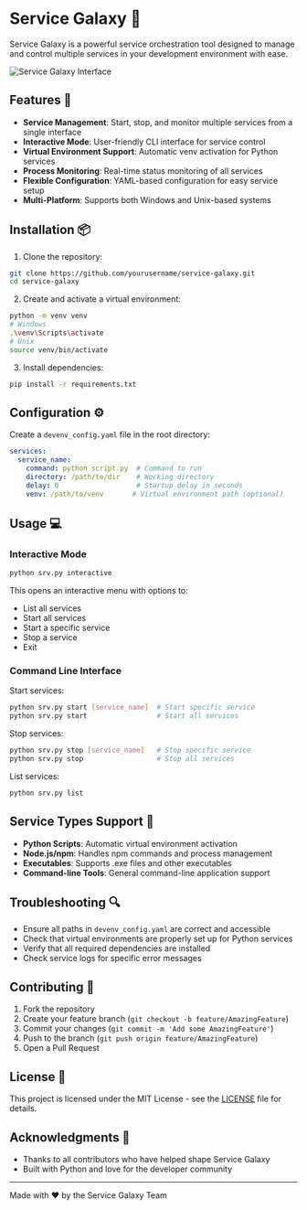 # Service Galaxy 🌌

Service Galaxy is a powerful service orchestration tool designed to manage and control multiple services in your development environment with ease.

![Service Galaxy Interface](./prrot/srv.png)

## Features 🚀

- **Service Management**: Start, stop, and monitor multiple services from a single interface
- **Interactive Mode**: User-friendly CLI interface for service control
- **Virtual Environment Support**: Automatic venv activation for Python services
- **Process Monitoring**: Real-time status monitoring of all services
- **Flexible Configuration**: YAML-based configuration for easy service setup
- **Multi-Platform**: Supports both Windows and Unix-based systems

## Installation 📦

1. Clone the repository:
```bash
git clone https://github.com/yourusername/service-galaxy.git
cd service-galaxy
```

2. Create and activate a virtual environment:
```bash
python -m venv venv
# Windows
.\venv\Scripts\activate
# Unix
source venv/bin/activate
```

3. Install dependencies:
```bash
pip install -r requirements.txt
```

## Configuration ⚙️

Create a `devenv_config.yaml` file in the root directory:

```yaml
services:
  service_name:
    command: python script.py  # Command to run
    directory: /path/to/dir    # Working directory
    delay: 0                   # Startup delay in seconds
    venv: /path/to/venv       # Virtual environment path (optional)
```

## Usage 💻

### Interactive Mode

```bash
python srv.py interactive
```

This opens an interactive menu with options to:
- List all services
- Start all services
- Start a specific service
- Stop a service
- Exit

### Command Line Interface

Start services:
```bash
python srv.py start [service_name]  # Start specific service
python srv.py start                 # Start all services
```

Stop services:
```bash
python srv.py stop [service_name]   # Stop specific service
python srv.py stop                  # Stop all services
```

List services:
```bash
python srv.py list
```

## Service Types Support 🔧

- **Python Scripts**: Automatic virtual environment activation
- **Node.js/npm**: Handles npm commands and process management
- **Executables**: Supports .exe files and other executables
- **Command-line Tools**: General command-line application support

## Troubleshooting 🔍

- Ensure all paths in `devenv_config.yaml` are correct and accessible
- Check that virtual environments are properly set up for Python services
- Verify that all required dependencies are installed
- Check service logs for specific error messages

## Contributing 🤝

1. Fork the repository
2. Create your feature branch (`git checkout -b feature/AmazingFeature`)
3. Commit your changes (`git commit -m 'Add some AmazingFeature'`)
4. Push to the branch (`git push origin feature/AmazingFeature`)
5. Open a Pull Request

## License 📄

This project is licensed under the MIT License - see the [LICENSE](LICENSE) file for details.

## Acknowledgments 🙏

- Thanks to all contributors who have helped shape Service Galaxy
- Built with Python and love for the developer community

---

Made with ❤️ by the Service Galaxy Team